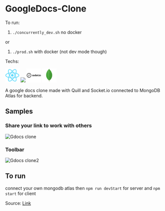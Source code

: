 # GoogleDocs-Clone

To run:

1. `./concurrently_dev.sh` no docker

or

1. `./prod.sh` with docker (not dev mode though)

Techs: <div>
<img width="45px" src="https://raw.githubusercontent.com/devicons/devicon/master/icons/react/react-original.svg">
<img width="60px" src="https://quilljs.com/assets/images/logo.svg">
<img width="45px" src="https://raw.githubusercontent.com/devicons/devicon/master/icons/socketio/socketio-original-wordmark.svg" />
<img width="45px" src="https://raw.githubusercontent.com/devicons/devicon/master/icons/mongodb/mongodb-original.svg">

</div>

A google docs clone made with Quill and Socket.io connected to MongoDB Atlas for backend.

## Samples

### Share your link to work with others

![Gdocs clone](https://user-images.githubusercontent.com/104483060/182034730-d8086bf8-4ecf-40da-97f8-996dcbd7b815.gif)

### Toolbar

![Gdocs clone2](https://user-images.githubusercontent.com/104483060/182035294-497d9bca-80fc-4612-829d-d88075160c2d.gif)

## To run

connect your own mongodb atlas then `npm run devStart` for server and `npm start` for client

Source: <a href="https://www.youtube.com/watch?v=iRaelG7v0OU&ab_channel=WebDevSimplified">Link</a>
